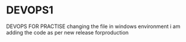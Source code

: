 # DEVOPS1
DEVOPS FOR PRACTISE
changing the file in windows environment
i am adding the code as per new release forproduction 